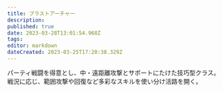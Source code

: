 ```yaml
---
title: ブラストアーチャー
description: 
published: true
date: 2023-03-28T13:01:54.968Z
tags: 
editor: markdown
dateCreated: 2023-03-25T17:20:38.329Z
---
```


パーティ戦闘を得意とし、中・遠距離攻撃とサポートにたけた技巧型クラス。
戦況に応じ、範囲攻撃や回復など多彩なスキルを使い分け活路を開く。